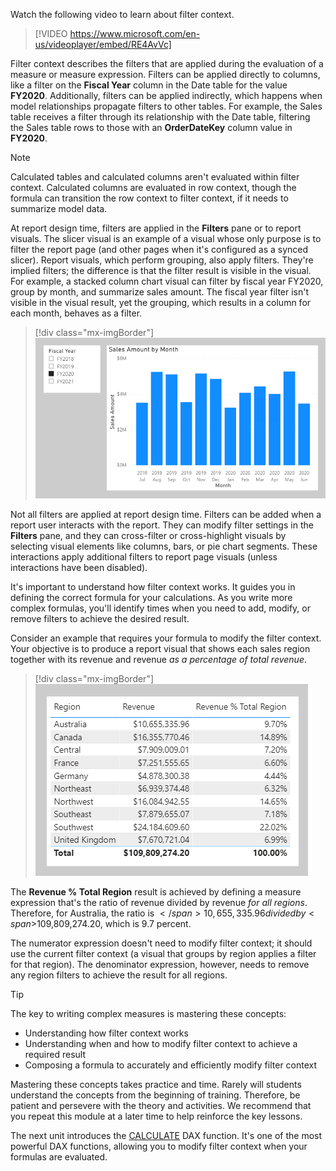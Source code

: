 Watch the following video to learn about filter context.

> [!VIDEO https://www.microsoft.com/en-us/videoplayer/embed/RE4AvVc]

Filter context describes the filters that are applied during the evaluation of a measure or measure expression. Filters can be applied directly to columns, like a filter on the **Fiscal Year** column in the Date table for the value **FY2020**. Additionally, filters can be applied indirectly, which happens when model relationships propagate filters to other tables. For example, the Sales table receives a filter through its relationship with the Date table, filtering the Sales table rows to those with an **OrderDateKey** column value in **FY2020**.

> [!NOTE]
> Calculated tables and calculated columns aren't evaluated within filter context. Calculated columns are evaluated in row context, though the formula can transition the row context to filter context, if it needs to summarize model data.

At report design time, filters are applied in the **Filters** pane or to report visuals. The slicer visual is an example of a visual whose only purpose is to filter the report page (and other pages when it's configured as a synced slicer). Report visuals, which perform grouping, also apply filters. They're implied filters; the difference is that the filter result is visible in the visual. For example, a stacked column chart visual can filter by fiscal year FY2020, group by month, and summarize sales amount. The fiscal year filter isn't visible in the visual result, yet the grouping, which results in a column for each month, behaves as a filter.

> [!div class="mx-imgBorder"]
> [![An image shows a report page with a slicer on Fiscal Year and a column chart visual for Sales Amount by Month.](../media/dax-filter-group-visual-ss.png)](../media/dax-filter-group-visual-ss.png#lightbox)

Not all filters are applied at report design time. Filters can be added when a report user interacts with the report. They can modify filter settings in the **Filters** pane, and they can cross-filter or cross-highlight visuals by selecting visual elements like columns, bars, or pie chart segments. These interactions apply additional filters to report page visuals (unless interactions have been disabled).

It's important to understand how filter context works. It guides you in defining the correct formula for your calculations. As you write more complex formulas, you'll identify times when you need to add, modify, or remove filters to achieve the desired result.

Consider an example that requires your formula to modify the filter context. Your objective is to produce a report visual that shows each sales region together with its revenue and revenue *as a percentage of total revenue*.

> [!div class="mx-imgBorder"]
> [![An image shows a table with three columns: Region, Revenue, and Revenue % Total Region. The table displays 10 rows and a total.](../media/dax-table-region-ratio-over-total-region-ss.png)](../media/dax-table-region-ratio-over-total-region-ss.png#lightbox)

The **Revenue % Total Region** result is achieved by defining a measure expression that's the ratio of revenue divided by revenue *for all regions*. Therefore, for Australia, the ratio is <span>$</span>10,655,335.96 divided by <span>$</span>109,809,274.20, which is 9.7 percent.

The numerator expression doesn't need to modify filter context; it should use the current filter context (a visual that groups by region applies a filter for that region). The denominator expression, however, needs to remove any region filters to achieve the result for all regions.

> [!TIP]
> The key to writing complex measures is mastering these concepts:
> -   Understanding how filter context works
> -   Understanding when and how to modify filter context to achieve a required result
> -   Composing a formula to accurately and efficiently modify filter context
>
>    Mastering these concepts takes practice and time. Rarely will students understand the concepts from the beginning of training. Therefore, be patient and persevere with the theory and activities. We recommend that you repeat this module at a later time to help reinforce the key lessons.

The next unit introduces the [CALCULATE](https://docs.microsoft.com/dax/calculate-function-dax/?azure-portal=true) DAX function. It's one of the most powerful DAX functions, allowing you to modify filter context when your formulas are evaluated.
